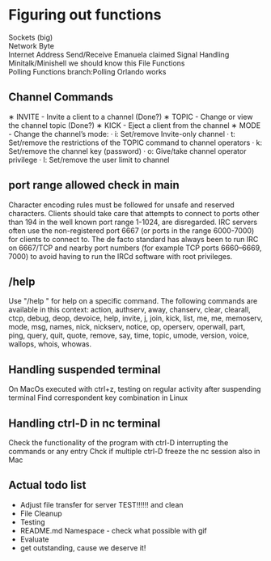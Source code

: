 #	Figuring out functions
Sockets (big)		
Network Byte		
Internet Address
Send/Receive						Emanuela			claimed
Signal Handling						Minitalk/Minishell	we should know this
File Functions		
Polling Functions	branch:Polling	Orlando				works

##  Channel Commands 

∗ INVITE - Invite a client to a channel (Done?)
∗ TOPIC - Change or view the channel topic (Done?)
∗ KICK - Eject a client from the channel
∗ MODE - Change the channel’s mode:
    · i: Set/remove Invite-only channel
    · t: Set/remove the restrictions of the TOPIC command to channel operators
    · k: Set/remove the channel key (password)
    · o: Give/take channel operator privilege
    · l: Set/remove the user limit to channel


## port range allowed check in main
Character encoding rules must be followed for unsafe and reserved characters. Clients should take care that attempts to connect to ports other than 194 in the well known port range 1-1024, are disregarded. IRC servers often use the non-registered port 6667 (or ports in the range 6000-7000) for clients to connect to.
The de facto standard has always been to run IRC on 6667/TCP and nearby port numbers (for example TCP ports 6660–6669, 7000) to avoid having to run the IRCd software with root privileges. 

## /help
Use "/help <command>" for help on a specific command.
The following commands are available in this context:
action, authserv, away, chanserv, clear, clearall, ctcp, debug, deop, devoice, help, invite, j, join, kick, list, me, me, memoserv, mode, msg, names, nick, nickserv, notice, op, operserv, operwall, part, ping, query, quit, quote, remove, say, time, topic, umode, version, voice, wallops, whois, whowas.



## Handling suspended terminal

On MacOs executed with ctrl+z, testing on regular activity after suspending terminal
Find correspondent key combination in Linux

## Handling ctrl-D in nc terminal

Check the functionality of the program with ctrl-D interrupting the commands or any entry
Chck if multiple ctrl-D freeze the nc session also in Mac


## Actual todo list
- Adjust file transfer for server  TEST!!!!!! and clean
- File Cleanup 
- Testing
- README.md Namespace - check what possible with gif 
- Evaluate
- get outstanding, cause we deserve it!
